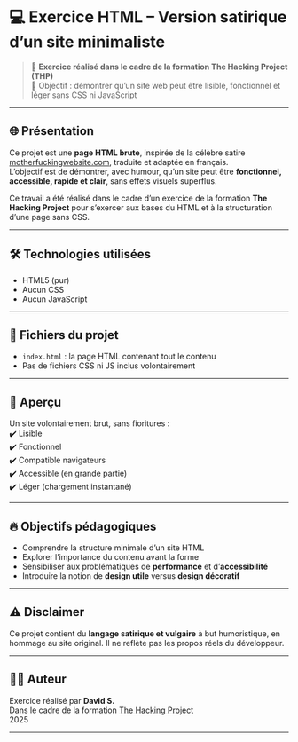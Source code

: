 # 💻 Exercice HTML – Version satirique d’un site minimaliste

> 🧪 **Exercice réalisé dans le cadre de la formation The Hacking Project (THP)**  
> 🎯 Objectif : démontrer qu’un site web peut être lisible, fonctionnel et léger sans CSS ni JavaScript

---

## 🌐 Présentation

Ce projet est une **page HTML brute**, inspirée de la célèbre satire [motherfuckingwebsite.com](http://motherfuckingwebsite.com/), traduite et adaptée en français.  
L’objectif est de démontrer, avec humour, qu’un site peut être **fonctionnel, accessible, rapide et clair**, sans effets visuels superflus.

Ce travail a été réalisé dans le cadre d’un exercice de la formation **The Hacking Project** pour s’exercer aux bases du HTML et à la structuration d’une page sans CSS.

---

## 🛠️ Technologies utilisées

- HTML5 (pur)
- Aucun CSS
- Aucun JavaScript

---

## 📁 Fichiers du projet

- `index.html` : la page HTML contenant tout le contenu
- Pas de fichiers CSS ni JS inclus volontairement

---

## 📸 Aperçu

Un site volontairement brut, sans fioritures :  
✔️ Lisible  
✔️ Fonctionnel  
✔️ Compatible navigateurs  
✔️ Accessible (en grande partie)  
✔️ Léger (chargement instantané)

---

## 🔥 Objectifs pédagogiques

- Comprendre la structure minimale d’un site HTML
- Explorer l’importance du contenu avant la forme
- Sensibiliser aux problématiques de **performance** et d’**accessibilité**
- Introduire la notion de **design utile** versus **design décoratif**

---

## ⚠️ Disclaimer

Ce projet contient du **langage satirique et vulgaire** à but humoristique, en hommage au site original. Il ne reflète pas les propos réels du développeur.

---

## 👨‍💻 Auteur

Exercice réalisé par **David S.**  
Dans le cadre de la formation [The Hacking Project](https://www.thehackingproject.org/)  
2025

---


